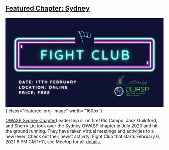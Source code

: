 
## [Featured Chapter: Sydney](#)

![Fight Club Flyer](/assets/images/content/FightClub.jpeg){:class="featured-proj-image" width="160px"}

[OWASP Sydney Chapter](https://owasp.org/www-chapter-sydney/)Leadership is on fire!  Ric Campo, Jack Guildford, and Sherry Liu took over the Sydney OWASP chapter in July 2020 and hit the ground running.  They have taken virtual meetings and activities to a new lever.  Check out their newst activity: Fight Club that starts February 6, 2021 6 PM GMT+11, see Meetup for all [details.](https://www.meetup.com/OWASP-Sydney-Chapter/)

